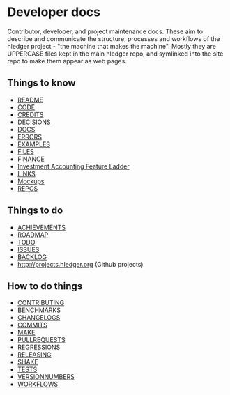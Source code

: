 # Developer docs

<div class=pagetoc>

<!-- toc -->
</div>

Contributor, developer, and project maintenance docs.
These aim to describe and communicate the structure, processes and
workflows of the hledger project - "the machine that makes the machine".
Mostly they are UPPERCASE files kept in the main hledger repo,
and symlinked <!-- (or rendered by Shake.hs) --> into the site repo to make them appear as web pages.

## Things to know

- [README](dev-README.md)
- [CODE](CODE.md)
- [CREDITS](CREDITS.md)
- [DECISIONS](DECISIONS.md)
- [DOCS](DOCS.md)
- [ERRORS](ERRORS.md)
- [EXAMPLES](EXAMPLES.md)
- [FILES](FILES.md)
- [FINANCE](FINANCE.md)
- [Investment Accounting Feature Ladder](investment-accounting-features.md)
- [LINKS](LINKS.md)
- [Mockups](mockups.md)
- [REPOS](REPOS.md)

## Things to do

- [ACHIEVEMENTS](ACHIEVEMENTS.md)
- [ROADMAP](ROADMAP.md)
- [TODO](TODO.md)
- [ISSUES](ISSUES.md)
- [BACKLOG](BACKLOG.md)
- <http://projects.hledger.org> (Github projects)

## How to do things

- [CONTRIBUTING](CONTRIBUTING.md)
- [BENCHMARKS](BENCHMARKS.md)
- [CHANGELOGS](CHANGELOGS.md)
- [COMMITS](COMMITS.md)
- [MAKE](MAKE.md)
- [PULLREQUESTS](PULLREQUESTS.md)
- [REGRESSIONS](REGRESSIONS.md)
- [RELEASING](RELEASING.md)
- [SHAKE](SHAKE.md)
- [TESTS](TESTS.md)
- [VERSIONNUMBERS](VERSIONNUMBERS.md)
- [WORKFLOWS](WORKFLOWS.md)
